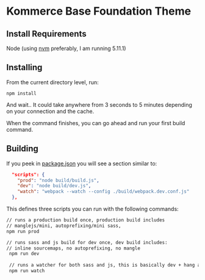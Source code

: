 # Kommerce Base Foundation Theme

## Install Requirements
Node (using [nvm](https://github.com/creationix/nvm) preferably, I am running 5.11.1)

## Installing

From the current directory level, run:

```
npm install
```

And wait.. It could take anywhere from 3 seconds to 5 minutes depending on your connection and the cache.

When the command finishes, you can go ahead and run your first build command.

## Building

If you peek in [package.json](./package.json) you will see a section similar to: 

```json
  "scripts": {
    "prod": "node build/build.js",
    "dev": "node build/dev.js",
    "watch": "webpack --watch --config ./build/webpack.dev.conf.js"
  },
```

This defines three scripts you can run with the following commands:

```bash
// runs a production build once, production build includes
// manglejs/mini, autoprefixing/mini sass, 
npm run prod

// runs sass and js build for dev once, dev build includes:
// inline sourcemaps, no autoprefixing, no mangle
 npm run dev
 
 // runs a watcher for both sass and js, this is basically dev + hang and watch
 npm run watch
 
```